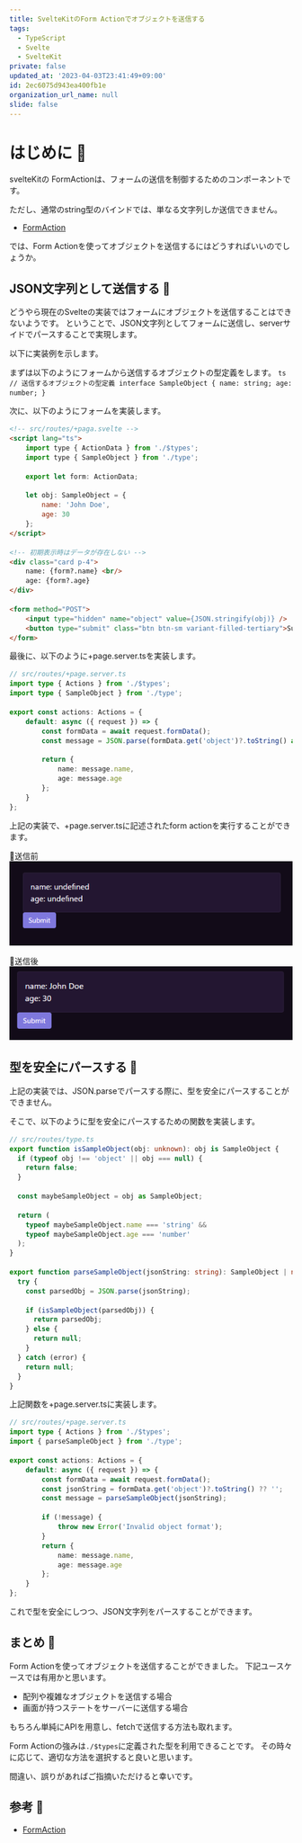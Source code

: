 ```yaml
---
title: SvelteKitのForm Actionでオブジェクトを送信する
tags:
  - TypeScript
  - Svelte
  - SvelteKit
private: false
updated_at: '2023-04-03T23:41:49+09:00'
id: 2ec6075d943ea400fb1e
organization_url_name: null
slide: false
---
```

# はじめに 🐶

svelteKitの FormActionは、フォームの送信を制御するためのコンポーネントです。

ただし、通常のstring型のバインドでは、単なる文字列しか送信できません。
- [FormAction](https://kit.svelte.dev/docs/form-actions)

では、Form Actionを使ってオブジェクトを送信するにはどうすればいいのでしょうか。

## JSON文字列として送信する 🍉

どうやら現在のSvelteの実装ではフォームにオブジェクトを送信することはできないようです。
ということで、JSON文字列としてフォームに送信し、serverサイドでパースすることで実現します。

以下に実装例を示します。

まずは以下のようにフォームから送信するオブジェクトの型定義をします。
`ts
// 送信するオブジェクトの型定義
interface SampleObject {
  name: string;
  age: number;
}
`

次に、以下のようにフォームを実装します。

```html
<!-- src/routes/+paga.svelte -->
<script lang="ts">
	import type { ActionData } from './$types';
	import type { SampleObject } from './type';

	export let form: ActionData;

	let obj: SampleObject = {
		name: 'John Doe',
		age: 30
	};
</script>

<!-- 初期表示時はデータが存在しない -->
<div class="card p-4">
	name: {form?.name} <br/>
	age: {form?.age}
</div>

<form method="POST">
	<input type="hidden" name="object" value={JSON.stringify(obj)} />
	<button type="submit" class="btn btn-sm variant-filled-tertiary">Submit</button>
</form>

```

最後に、以下のように+page.server.tsを実装します。

```ts
// src/routes/+page.server.ts
import type { Actions } from './$types';
import type { SampleObject } from './type';

export const actions: Actions = {
	default: async ({ request }) => {
		const formData = await request.formData();
		const message = JSON.parse(formData.get('object')?.toString() as string) as SampleObject;

		return {
			name: message.name,
			age: message.age
		};
	}
};
```

上記の実装で、+page.server.tsに記述されたform actionを実行することができます。

🔽送信前
![Before request](https://raw.githubusercontent.com/TellMin/Qiita/main/before.png)

🔽送信後
![After request](https://raw.githubusercontent.com/TellMin/Qiita/main/after.png)

## 型を安全にパースする 📌

上記の実装では、JSON.parseでパースする際に、型を安全にパースすることができません。

そこで、以下のように型を安全にパースするための関数を実装します。

```ts
// src/routes/type.ts
export function isSampleObject(obj: unknown): obj is SampleObject {
  if (typeof obj !== 'object' || obj === null) {
    return false;
  }

  const maybeSampleObject = obj as SampleObject;

  return (
    typeof maybeSampleObject.name === 'string' &&
    typeof maybeSampleObject.age === 'number'
  );
}

export function parseSampleObject(jsonString: string): SampleObject | null {
  try {
    const parsedObj = JSON.parse(jsonString);

    if (isSampleObject(parsedObj)) {
      return parsedObj;
    } else {
      return null;
    }
  } catch (error) {
    return null;
  }
}

```

上記関数を+page.server.tsに実装します。

```ts
// src/routes/+page.server.ts
import type { Actions } from './$types';
import { parseSampleObject } from './type';

export const actions: Actions = {
	default: async ({ request }) => {
		const formData = await request.formData();
		const jsonString = formData.get('object')?.toString() ?? '';
		const message = parseSampleObject(jsonString);

		if (!message) {
			throw new Error('Invalid object format');
		}
		return {
			name: message.name,
			age: message.age
		};
	}
};
```

これで型を安全にしつつ、JSON文字列をパースすることができます。

## まとめ 🦀

Form Actionを使ってオブジェクトを送信することができました。
下記ユースケースでは有用かと思います。

- 配列や複雑なオブジェクトを送信する場合
- 画面が持つステートをサーバーに送信する場合

もちろん単純にAPIを用意し、fetchで送信する方法も取れます。

Form Actionの強みは`./$types`に定義された型を利用できることです。
その時々に応じて、適切な方法を選択すると良いと思います。

間違い、誤りがあればご指摘いただけると幸いです。

## 参考 🏺

- [FormAction](https://kit.svelte.dev/docs/form-actions)
